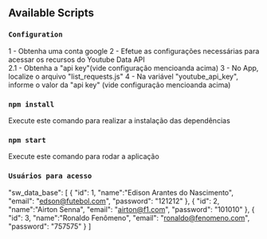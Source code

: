 ## Available Scripts

### `Configuration`

1 - Obtenha uma conta google
2 - Efetue as configurações necessárias para acessar os recursos do Youtube Data API     
    2.1 - Obtenha a "api key"(vide configuração mencioanda acima)
3 - No App, localize o arquivo "list_requests.js"
4 - Na variável "youtube_api_key", informe o valor da "api key" (vide configuração mencioanda acima) 

### `npm install`

Execute este comando para realizar a instalação das dependências

### `npm start`

Execute este comando para rodar a aplicação

### `Usuários para acesso`

"sw_data_base": [
      {
        "id": 1,
        "name":"Edison Arantes do Nascimento",
        "email": "edson@futebol.com",
        "password": "121212"
      },
      {
        "id": 2,
        "name":"Airton Senna",
        "email": "airton@f1.com",
        "password": "101010"
      },
      {
        "id": 3,
        "name":"Ronaldo Fenômeno",
        "email": "ronaldo@fenomeno.com",
        "password": "757575"
      }
]